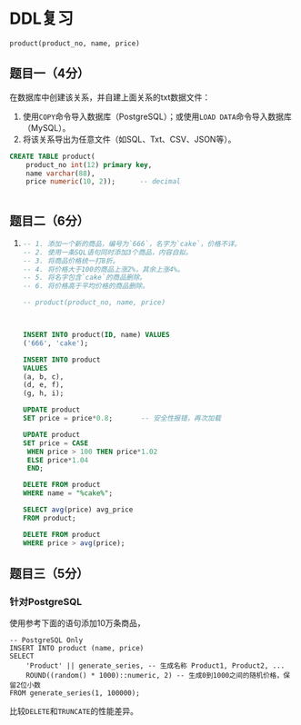 # DDL复习

`product(product_no, name, price)`



## 题目一（4分）

在数据库中创建该关系，并自建上面关系的txt数据文件：

1. 使用`COPY`命令导入数据库（PostgreSQL）；或使用`LOAD DATA`命令导入数据库（MySQL）。
2. 将该关系导出为任意文件（如SQL、Txt、CSV、JSON等）。

```sql
CREATE TABLE product(
    product_no int(12) primary key,
    name varchar(88),
    price numeric(10, 2));		-- decimal
    

```



## 题目二（6分）

1. ```sql
   -- 1. 添加一个新的商品，编号为`666`，名字为`cake`，价格不详。
   -- 2. 使用一条SQL语句同时添加3个商品，内容自拟。
   -- 3. 将商品价格统一打8折。
   -- 4. 将价格大于100的商品上涨2%，其余上涨4%。
   -- 5. 将名字包含`cake`的商品删除。
   -- 6. 将价格高于平均价格的商品删除。
   
   -- product(product_no, name, price)
   
   
   
   INSERT INTO product(ID, name) VALUES
   ('666', 'cake');
   
   INSERT INTO product
   VALUES
   (a, b, c),
   (d, e, f),
   (g, h, i);
   
   UPDATE product
   SET price = price*0.8;		-- 安全性报错，再次加载
   
   UPDATE product
   SET price = CASE
   	WHEN price > 100 THEN price*1.02
   	ELSE price*1.04
   	END;
   
   DELETE FROM product
   WHERE name = "%cake%";
   
   SELECT avg(price) avg_price
   FROM product;
   
   DELETE FROM product
   WHERE price > avg(price);
   ```

   



## 题目三（5分）

### 针对PostgreSQL

使用参考下面的语句添加10万条商品，

```
-- PostgreSQL Only
INSERT INTO product (name, price)
SELECT
    'Product' || generate_series, -- 生成名称 Product1, Product2, ...
    ROUND((random() * 1000)::numeric, 2) -- 生成0到1000之间的随机价格，保留2位小数
FROM generate_series(1, 100000);
```

比较`DELETE`和`TRUNCATE`的性能差异。

